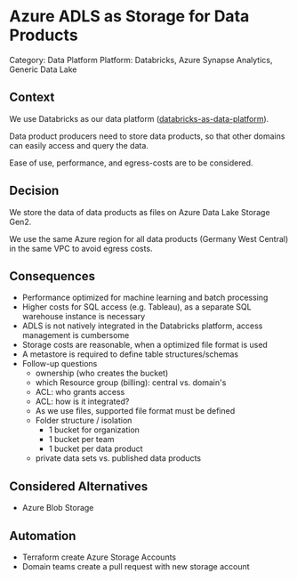 # Azure ADLS as Storage for Data Products

Category: Data Platform
Platform: Databricks, Azure Synapse Analytics, Generic Data Lake  

## Context

We use Databricks as our data platform ([databricks-as-data-platform](databricks-as-data-platform.md)).

Data product producers need to store data products, so that other domains can easily access and query the data.

Ease of use, performance, and egress-costs are to be considered.


## Decision

We store the data of data products as files on Azure Data Lake Storage Gen2.

We use the same Azure region for all data products (Germany West Central) in the same VPC to avoid egress costs.


## Consequences

- Performance optimized for machine learning and batch processing
- Higher costs for SQL access (e.g. Tableau), as a separate SQL warehouse instance is necessary
- ADLS is not natively integrated in the Databricks platform, access management is cumbersome
- Storage costs are reasonable, when a optimized file format is used
- A metastore is required to define table structures/schemas
- Follow-up questions
  - ownership (who creates the bucket)
  - which Resource group (billing): central vs. domain's
  - ACL: who grants access
  - ACL: how is it integrated?
  - As we use files, supported file format must be defined
  - Folder structure / isolation
    - 1 bucket for organization
    - 1 bucket per team
    - 1 bucket per data product
  - private data sets vs. published data products

## Considered Alternatives

- Azure Blob Storage

## Automation

- Terraform create Azure Storage Accounts
- Domain teams create a pull request with new storage account
